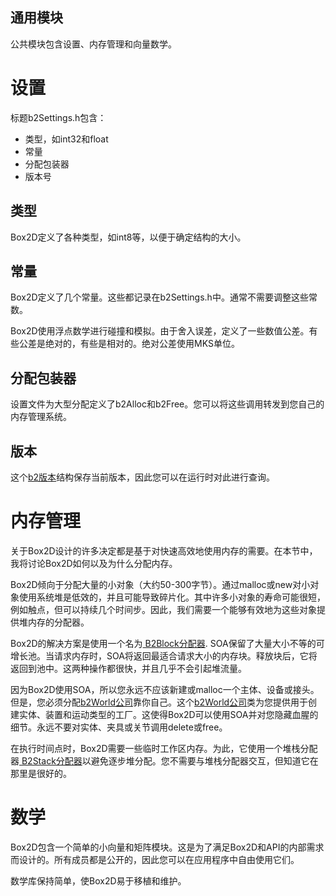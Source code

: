 ## 通用模块

公共模块包含设置、内存管理和向量数学。

# 设置

标题b2Settings.h包含：

- 类型，如int32和float
- 常量
- 分配包装器
- 版本号

## 类型

Box2D定义了各种类型，如int8等，以便于确定结构的大小。

## 常量

Box2D定义了几个常量。这些都记录在b2Settings.h中。通常不需要调整这些常数。

Box2D使用浮点数学进行碰撞和模拟。由于舍入误差，定义了一些数值公差。有些公差是绝对的，有些是相对的。绝对公差使用MKS单位。

## 分配包装器

设置文件为大型分配定义了b2Alloc和b2Free。您可以将这些调用转发到您自己的内存管理系统。

## 版本

这个[b2版本](https://box2d.org/documentation/structb2_version.html)结构保存当前版本，因此您可以在运行时对此进行查询。

# 内存管理

关于Box2D设计的许多决定都是基于对快速高效地使用内存的需要。在本节中，我将讨论Box2D如何以及为什么分配内存。

Box2D倾向于分配大量的小对象（大约50-300字节）。通过malloc或new对小对象使用系统堆是低效的，并且可能导致碎片化。其中许多小对象的寿命可能很短，例如触点，但可以持续几个时间步。因此，我们需要一个能够有效地为这些对象提供堆内存的分配器。

Box2D的解决方案是使用一个名为[ B2Block分配器](https://box2d.org/documentation/classb2_block_allocator.html). SOA保留了大量大小不等的可增长池。当请求内存时，SOA将返回最适合请求大小的内存块。释放块后，它将返回到池中。这两种操作都很快，并且几乎不会引起堆流量。

因为Box2D使用SOA，所以您永远不应该新建或malloc一个主体、设备或接头。但是，您必须分配[b2World公司](https://box2d.org/documentation/classb2_world.html)靠你自己。这个[b2World公司](https://box2d.org/documentation/classb2_world.html)类为您提供用于创建实体、装置和运动类型的工厂。这使得Box2D可以使用SOA并对您隐藏血腥的细节。永远不要对实体、夹具或关节调用delete或free。

在执行时间点时，Box2D需要一些临时工作区内存。为此，它使用一个堆栈分配器[ B2Stack分配器](https://box2d.org/documentation/classb2_stack_allocator.html)以避免逐步堆分配。您不需要与堆栈分配器交互，但知道它在那里是很好的。

# 数学

Box2D包含一个简单的小向量和矩阵模块。这是为了满足Box2D和API的内部需求而设计的。所有成员都是公开的，因此您可以在应用程序中自由使用它们。

数学库保持简单，使Box2D易于移植和维护。